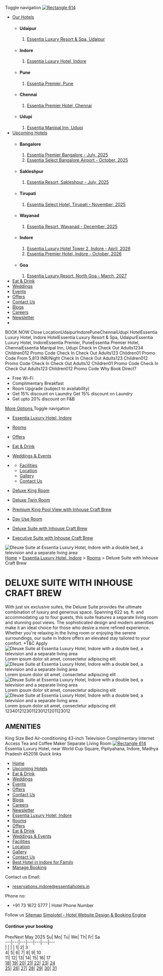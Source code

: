 Toggle navigation [![Rectangle 614](https://assets.simplotel.com/simplotel/image/upload/x_0,y_0,w_412,h_122,r_0,c_crop,q_80,dpr_1,f_auto,fl_progressive/essentia-hotels-resorts/Rectangle_614_wucyfr)](https://www.essentiahotels.in/)
  * [Our Hotels](https://www.essentiahotels.in/luxury-hotel-indore/rooms/deluxe-suite-with-inhouse-craft-brew.html)
    * #### Udaipur
      1. [ Essentia Luxury Resort & Spa, Udaipur](https://www.essentiahotels.in/luxury-resort-spa-udaipur/)
    * #### Indore
      1. [ Essentia Luxury Hotel, Indore](https://www.essentiahotels.in/luxury-hotel-indore/)
    * #### Pune
      1. [ Essentia Premier, Pune](https://www.essentiahotels.in/premier-hotel-pune/)
    * #### Chennai
      1. [ Essentia Premier Hotel, Chennai](https://www.essentiahotels.in/premier-hotel-chennai/)
    * #### Udupi
      1. [ Essentia Manipal Inn, Udupi](https://www.essentiahotels.in/manipal-inn-udupi/)
  * [Upcoming Hotels](https://www.essentiahotels.in/luxury-hotel-indore/rooms/deluxe-suite-with-inhouse-craft-brew.html)
    * #### Bangalore
      1. [Essentia Premier Bangalore - July, 2025](javascript:void\(0\))
      2. [Essentia Select Bangalore Airport - October, 2025](javascript:void\(0\))
    * #### Sakleshpur
      1. [Essentia Resort, Sakleshpur - July, 2025](javascript:void\(0\))
    * #### Tirupati
      1. [Essentia Select Hotel, Tirupati - November, 2025](javascript:void\(0\))
    * #### Wayanad
      1. [Essentia Resort, Wayanad - December, 2025](javascript:void\(0\))
    * #### Indore
      1. [Essentia Luxury Hotel Tower 2, Indore - April, 2026](javascript:void\(0\))
      2. [Essentia Premier Hotel, Indore - October, 2026](javascript:void\(0\))
    * #### Goa
      1. [Essentia Luxury Resort, North Goa - March, 2027](javascript:void\(0\))
  * [Eat & Drink](https://www.essentiahotels.in/eat-drink.html)
  * [Weddings](https://www.essentiahotels.in/weddings.html)
  * [Events](https://www.essentiahotels.in/events.html)
  * [Offers](https://www.essentiahotels.in/offers.html)
  * [Contact Us](https://www.essentiahotels.in/contact-us.html)
  * [Blogs](https://www.essentiahotels.in/blogs.html)
  * [Careers](https://www.essentiahotels.in/careers.html)
  * [Newsletter](https://www.essentiahotels.in/newsletter.html)
  * [](https://www.essentiahotels.in/luxury-hotel-indore/rooms/deluxe-suite-with-inhouse-craft-brew.html)


BOOK NOW
Close
LocationUdaipurIndorePuneChennaiUdupi
HotelEssentia Luxury Hotel, Indore
HotelEssentia Luxury Resort & Spa, UdaipurEssentia Luxury Hotel, IndoreEssentia Premier, PuneEssentia Premier Hotel, ChennaiEssentia Manipal Inn, Udupi
Check In
Check Out
Adults1234
Children012
Promo Code
Check In
Check Out
Adults123
Children01
Promo Code
From 5,813 INR/Night
Check In
Check Out
Adults123
Children012
Promo Code
Check In
Check Out
Adults12
Children01
Promo Code
Check In
Check Out
Adults123
Children012
Promo Code
Why Book Direct?
  * Free Wi-Fi
  * Complimentary Breakfast
  * Room Upgrade (subject to availability)
  * Get 15% discount on Laundry Get 15% discount on Laundry
  * Get upto 20% discount on F&B


[More Options ](https://www.essentiahotels.in/luxury-hotel-indore/rooms/deluxe-suite-with-inhouse-craft-brew.html)
Toggle navigation
  * [Essentia Luxury Hotel, Indore](https://www.essentiahotels.in/luxury-hotel-indore/)
  * [Rooms](https://www.essentiahotels.in/luxury-hotel-indore/rooms.html)
  * [Offers](https://www.essentiahotels.in/luxury-hotel-indore/offers.html)
  * [Eat & Drink](https://www.essentiahotels.in/luxury-hotel-indore/eat-drink.html)
  * [Weddings & Events](https://www.essentiahotels.in/luxury-hotel-indore/weddings-events.html)
  * [](https://www.essentiahotels.in/luxury-hotel-indore/rooms/deluxe-suite-with-inhouse-craft-brew.html)
    * [Facilities](https://www.essentiahotels.in/luxury-hotel-indore/facilities.html)
    * [Location](https://www.essentiahotels.in/luxury-hotel-indore/location.html)
    * [Gallery](https://www.essentiahotels.in/luxury-hotel-indore/gallery.html)
    * [Contact Us](https://www.essentiahotels.in/luxury-hotel-indore/contact-us.html)


  * [Deluxe King Room](https://www.essentiahotels.in/luxury-hotel-indore/rooms/deluxe-king-room.html)
  * [Deluxe Twin Room](https://www.essentiahotels.in/luxury-hotel-indore/rooms/deluxe-twin-room.html)
  * [Premium King Pool View with Inhouse Craft Brew](https://www.essentiahotels.in/luxury-hotel-indore/rooms/premium-king-pool-view-with-inhouse-craft-brew.html)
  * [Day Use Room](https://www.essentiahotels.in/luxury-hotel-indore/rooms/day-use-room.html)
  * [Deluxe Suite with Inhouse Craft Brew](https://www.essentiahotels.in/luxury-hotel-indore/rooms/deluxe-suite-with-inhouse-craft-brew.html)
  * [Executive Suite with Inhouse Craft Brew](https://www.essentiahotels.in/luxury-hotel-indore/rooms/executive-suite-with-inhouse-craft-brew.html)


![Dleuxe Suite at Essentia Luxury Hotel, Indore with a double bed, a television and a separate living area](https://assets.simplotel.com/simplotel/image/upload/x_0,y_381,w_2912,h_1179,r_0,c_crop/q_80,w_1600,dpr_1,f_auto,fl_progressive,c_limit/essentia-luxury-hotel-indore/Dleuxe_Suite_f5yizr)
[Home](https://www.essentiahotels.in/) > [Essentia Luxury Hotel, Indore](https://www.essentiahotels.in/luxury-hotel-indore/) > [Rooms](https://www.essentiahotels.in/luxury-hotel-indore/rooms.html) > Deluxe Suite with Inhouse Craft Brew
# DELUXE SUITE WITH INHOUSE CRAFT BREW
With just six exclusive suites, the Deluxe Suite provides the ultimate combination of luxury and generous space. Spanning 622 sq. ft. and accommodating up to four guests, this suite features a separate living room and stunning pool views. The sophisticated design and modern amenities make it an ideal choice for those who desire a more refined experience. Whether you're relaxing in the living room or enjoying the serene surroundings, our suite in Indore offers an elevated stay tailored to your comfort. *T&C Apply
![Dleuxe Suite at Essentia Luxury Hotel, Indore with a double bed, a television and a separate living area](https://assets.simplotel.com/simplotel/image/upload/x_0,y_16,w_2912,h_1909,r_0,c_crop/q_80,w_1600,dpr_1,f_auto,fl_progressive,c_limit/essentia-luxury-hotel-indore/Dleuxe_Suite_f5yizr)
Lorem ipsum dolor sit amet, consectetur adipiscing elit
![Dleuxe Suite at Essentia Luxury Hotel, Indore with a double bed, a television and a separate living area](https://assets.simplotel.com/simplotel/image/upload/x_0,y_16,w_2912,h_1909,r_0,c_crop/q_80,w_1600,dpr_1,f_auto,fl_progressive,c_limit/essentia-luxury-hotel-indore/Dleuxe_Suite_f5yizr)
Lorem ipsum dolor sit amet, consectetur adipiscing elit
![Dleuxe Suite at Essentia Luxury Hotel, Indore with a double bed, a television and a separate living area](https://assets.simplotel.com/simplotel/image/upload/x_0,y_16,w_2912,h_1909,r_0,c_crop/q_80,w_1600,dpr_1,f_auto,fl_progressive,c_limit/essentia-luxury-hotel-indore/Dleuxe_Suite_f5yizr)
Lorem ipsum dolor sit amet, consectetur adipiscing elit
![Dleuxe Suite at Essentia Luxury Hotel, Indore with a double bed, a television and a separate living area](https://assets.simplotel.com/simplotel/image/upload/x_0,y_16,w_2912,h_1909,r_0,c_crop/q_80,w_1600,dpr_1,f_auto,fl_progressive,c_limit/essentia-luxury-hotel-indore/Dleuxe_Suite_f5yizr)
Lorem ipsum dolor sit amet, consectetur adipiscing elit
1234012123011230121201123012
## AMENITIES
King Size Bed
Air-conditioning
43-inch Television
Complimentary Internet Access
Tea and Coffee Maker
Separate Living Room
[![Rectangle 614](https://assets.simplotel.com/simplotel/image/upload/x_0,y_0,w_412,h_122,r_0,c_crop,q_80,dpr_1,f_auto,fl_progressive/essentia-hotels-resorts/Rectangle_614_wucyfr)](https://www.essentiahotels.in/)
Essentia Luxury Hotel, near World Cup Square, Pipliyahana, Indore, Madhya Pradesh 452016
Quick links
  * [Home](https://www.essentiahotels.in/)
  * [Upcoming Hotels](https://www.essentiahotels.in/luxury-hotel-indore/rooms/deluxe-suite-with-inhouse-craft-brew.html)
  * [Eat & Drink](https://www.essentiahotels.in/eat-drink.html)
  * [Weddings](https://www.essentiahotels.in/weddings.html)
  * [Events](https://www.essentiahotels.in/events.html)
  * [Offers](https://www.essentiahotels.in/offers.html)
  * [Contact Us](https://www.essentiahotels.in/contact-us.html)
  * [Blogs](https://www.essentiahotels.in/blogs.html)
  * [Careers](https://www.essentiahotels.in/careers.html)
  * [Newsletter](https://www.essentiahotels.in/newsletter.html)
  * [Essentia Luxury Hotel, Indore](https://www.essentiahotels.in/luxury-hotel-indore/)
  * [Rooms](https://www.essentiahotels.in/luxury-hotel-indore/rooms.html)
  * [Offers](https://www.essentiahotels.in/luxury-hotel-indore/offers.html)
  * [Eat & Drink](https://www.essentiahotels.in/luxury-hotel-indore/eat-drink.html)
  * [Weddings & Events](https://www.essentiahotels.in/luxury-hotel-indore/weddings-events.html)
  * [Facilities](https://www.essentiahotels.in/luxury-hotel-indore/facilities.html)
  * [Location](https://www.essentiahotels.in/luxury-hotel-indore/location.html)
  * [Gallery](https://www.essentiahotels.in/luxury-hotel-indore/gallery.html)
  * [Contact Us](https://www.essentiahotels.in/luxury-hotel-indore/contact-us.html)
  * [Best Hotel in Indore for Family](https://www.essentiahotels.in/luxury-hotel-indore/best-hotel-in-indore-for-family.html)
  * [Manage Booking](https://bookings.essentiahotels.in/property/9591/bookings/manage/)


Contact us
Email:
  * reservations.indore@essentiahotels.in


Phone no:
  * +91 73 1672 5777 | Hotel Phone Number


Follow us
[](https://www.tripadvisor.in/Hotel_Review-g494941-d23860464-Reviews-Essentia_Luxury_Hotel_Indore-Indore_Indore_District_Madhya_Pradesh.html) [](https://www.facebook.com/essentialuxuryhotelindore/) [](https://g.co/kgs/hLv259r) [](https://www.instagram.com/essentialuxuryhotelindore/?hl=en)
[Sitemap](https://www.essentiahotels.in/sitemap.html "click here for sitemap")
[Simplotel - Hotel Website Design & Booking Engine](https://www.simplotel.com)
#### Continue your booking
[](https://www.essentiahotels.in/luxury-hotel-indore/rooms/deluxe-suite-with-inhouse-craft-brew.html#top)
PrevNext
May 2025
Su| Mo| Tu| We| Th| Fr| Sa  
---|---|---|---|---|---|---  
|  |  |  | 1| 2| 3  
4| 5| 6| 7| 8| 9| 10  
11| 12| 13| 14| 15| 16| 17  
[18](https://www.essentiahotels.in/luxury-hotel-indore/rooms/deluxe-suite-with-inhouse-craft-brew.html)| [19](https://www.essentiahotels.in/luxury-hotel-indore/rooms/deluxe-suite-with-inhouse-craft-brew.html)| [20](https://www.essentiahotels.in/luxury-hotel-indore/rooms/deluxe-suite-with-inhouse-craft-brew.html)| [21](https://www.essentiahotels.in/luxury-hotel-indore/rooms/deluxe-suite-with-inhouse-craft-brew.html)| [22](https://www.essentiahotels.in/luxury-hotel-indore/rooms/deluxe-suite-with-inhouse-craft-brew.html)| [23](https://www.essentiahotels.in/luxury-hotel-indore/rooms/deluxe-suite-with-inhouse-craft-brew.html)| [24](https://www.essentiahotels.in/luxury-hotel-indore/rooms/deluxe-suite-with-inhouse-craft-brew.html)  
[25](https://www.essentiahotels.in/luxury-hotel-indore/rooms/deluxe-suite-with-inhouse-craft-brew.html)| [26](https://www.essentiahotels.in/luxury-hotel-indore/rooms/deluxe-suite-with-inhouse-craft-brew.html)| [27](https://www.essentiahotels.in/luxury-hotel-indore/rooms/deluxe-suite-with-inhouse-craft-brew.html)| [28](https://www.essentiahotels.in/luxury-hotel-indore/rooms/deluxe-suite-with-inhouse-craft-brew.html)| [29](https://www.essentiahotels.in/luxury-hotel-indore/rooms/deluxe-suite-with-inhouse-craft-brew.html)| [30](https://www.essentiahotels.in/luxury-hotel-indore/rooms/deluxe-suite-with-inhouse-craft-brew.html)| [31](https://www.essentiahotels.in/luxury-hotel-indore/rooms/deluxe-suite-with-inhouse-craft-brew.html)
